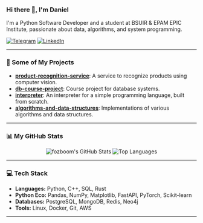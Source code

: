### Hi there 👋, I'm Daniel

I'm a Python Software Developer and a student at BSUIR & EPAM EPIC Institute, passionate about data, algorithms, and system programming.

[![Telegram](https://img.shields.io/badge/-Telegram-27A0D9?style=for-the-badge&logo=telegram&logoColor=white)](https://t.me/fozboom)
[![LinkedIn](https://img.shields.io/badge/-LinkedIn-0A66C2?style=for-the-badge&logo=linkedin&logoColor=white)](https://by.linkedin.com/in/fozboom)

---

### 🚀 Some of My Projects

- **[product-recognition-service](https://github.com/fozboom/product-recognition-service)**: A service to recognize products using computer vision.
- **[db-course-project](https://github.com/fozboom/db-course-project)**: Course project for database systems.
- **[interpreter](https://github.com/fozboom/interpreter)**: An interpreter for a simple programming language, built from scratch.
- **[algorithms-and-data-structures](https://github.com/fozboom/algorithms-and-data-structures)**: Implementations of various algorithms and data structures.

---

### 📊 My GitHub Stats

<p align="center">
  <img src="https://github-readme-stats.vercel.app/api?username=fozboom&show_icons=true&theme=tokyonight" alt="fozboom's GitHub Stats" />
  <img src="https://github-readme-stats.vercel.app/api/top-langs/?username=fozboom&layout=compact&theme=tokyonight" alt="Top Languages" />
</p>

---

### 💻 Tech Stack

- **Languages:** Python, C++, SQL, Rust
- **Python Eco:** Pandas, NumPy, Matplotlib, FastAPI, PyTorch, Scikit-learn
- **Databases:** PostgreSQL, MongoDB, Redis, Neo4j
- **Tools:** Linux, Docker, Git, AWS

---
